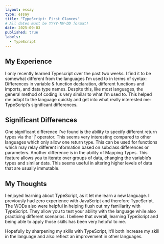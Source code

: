 ```yaml
---
layout: essay
type: essay
title: "TypeScript: First Glances"
# All dates must be YYYY-MM-DD format!
date: 2025-09-03
published: true
labels:
  - TypeScript
---
```


## My Experience
I only recently learned Typescript over the past two weeks. I find it to be somewhat different from the languages I’m used to in terms of syntax: Differences in variable & function declaration, different functions and imports, and data type names. Despite this, like most languages, the general method of coding is very similar to what I’m used to. This helped me adapt to the language quickly and get into what really interested me: TypeScript’s significant differences.

## Significant Differences
One significant difference I’ve found is the ability to specify different return types via the ‘|’ operator. This seems very interesting compared to other languages which only allow one return type. This can be used for functions which may relay different information based on subclass differences or parameters.
Another difference is in the ability of Mapping Types. This feature allows you to iterate over groups of data, changing the variable’s types and similar data. This seems useful in altering higher levels of data that are usually immutable.

## My Thoughts
I enjoyed learning about TypeScript, as it let me learn a new language. I previously had zero experience with JavaScript and therefore TypeScript. The WODs also were helpful in helping flush out my familiarity with TypeScript. They allow you to test your ability with the language while also practicing different scenarios. I believe that overall, learning TypeScript and being able to apply those skills has been very helpful to me. 

Hopefully by sharpening my skills with TypeScript, it’ll both increase my skill in the language and also reflect an improvement in other languages. 
